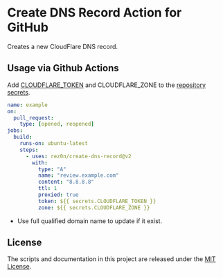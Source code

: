 # Create DNS Record Action for GitHub

Creates a new CloudFlare DNS record.

## Usage via Github Actions

Add [CLOUDFLARE_TOKEN](https://developers.cloudflare.com/api/tokens/create) and CLOUDFLARE_ZONE to the [repository secrets](https://docs.github.com/en/actions/configuring-and-managing-workflows/creating-and-storing-encrypted-secrets).

```yaml
name: example
on:
  pull_request:
    type: [opened, reopened]
jobs:
  build:
    runs-on: ubuntu-latest
    steps:
      - uses: rez0n/create-dns-record@v2
        with:
          type: "A"
          name: "review.example.com"
          content: "8.8.8.8"
          ttl: 1
          proxied: true
          token: ${{ secrets.CLOUDFLARE_TOKEN }}
          zone: ${{ secrets.CLOUDFLARE_ZONE }}
```
* Use full qualified domain name to update if it exist.

## License

The scripts and documentation in this project are released under the [MIT License](LICENSE).
